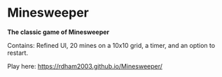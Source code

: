 # Minesweeper

**The classic game of Minesweeper**

Contains: Refined UI, 20 mines on a 10x10 grid, a timer, and an option to restart.

Play here: https://rdham2003.github.io/Minesweeper/
